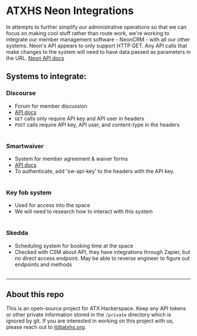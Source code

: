 # ATXHS Neon Integrations

In attempts to further simplify our administrative operations so that we can focus on making cool stuff rather than route work, we're working to integrate our member management software - NeonCRM - with all our other systems.  Neon's API appears to only support HTTP GET.  Any API calls that make changes to the system will need to have data passed as parameters in the URL. [Neon API docs](https://developer.neoncrm.com/getting-started/)

## Systems to integrate:
### Discourse 
   - Forum for member discussion 
   - [API docs](https://docs.discourse.org/)
   - `GET` calls only require API key and API user in headers
   - `POST` calls require API key, API user, and content-type in the headers
<br><br>

### Smartwaiver 
   - System for member agreement & waiver forms 
   - [API docs](https://api.smartwaiver.com/docs/v4/#api-_)
   - To authenticate, add 'sw-api-key' to the headers with the API key.
<br><br>

### Key fob system 
   - Used for access into the space
   - We will need to research how to interact with this system 
<br><br>

### Skedda 
   - Scheduling system for booking time at the space
   - Checked with CSM about API, they have integrations through Zapier, but no direct access endpoint.  May be able to reverse engineer to figure out endpoints and methods
<br><br>

<hr>

## About this repo
This is an open-source project for ATX Hackerspace.  Keep any API tokens or other private information stored in the `/private` directory which is ignored by git.  If you are interested in working on this project with us, please reach out to [it@atxhs.org](mailto:it@atxhs.org).